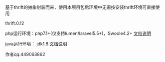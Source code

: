 基于thrift的抽象封装而来，使用本项目包后环境中无需按安装thrift环境可直接使用

thrift:0.12

php运行环境：php7.1+(仅支持lumen/laravel5.5+)，Swoole4.2+    [文档说明](src/php/README.md)

java运行环境： jdk1.8     [文档说明](src/java/README.md)
    
    
作者qq:449063862
